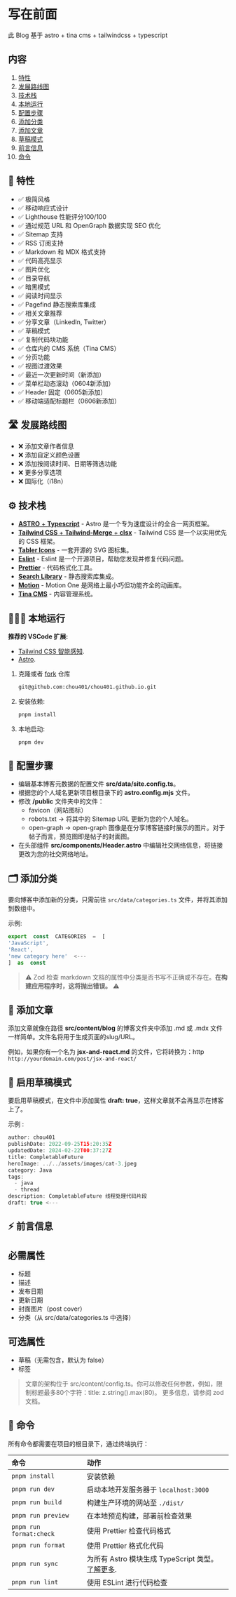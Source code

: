 # 写在前面

此 Blog 基于 astro + tina cms + tailwindcss + typescript

## 内容

1. [特性](#features)
2. [发展路线图](#roadmap)
3. [技术栈](#stack)
4. [本地运行](#locally)
5. [配置步骤](#configure)
6. [添加分类](#categories)
7. [添加文章](#posts)
8. [草稿模式](#draft)
9. [前言信息](#frontMatter)
10. [命令](#commands)

<h2 id="features"> 💪 特性 </h2>

- ✅ 极简风格
- ✅ 移动响应式设计
- ✅ Lighthouse 性能评分100/100
- ✅ 通过规范 URL 和 OpenGraph 数据实现 SEO 优化
- ✅ Sitemap 支持
- ✅ RSS 订阅支持
- ✅ Markdown 和 MDX 格式支持
- ✅ 代码高亮显示
- ✅ 图片优化
- ✅ 目录导航
- ✅ 暗黑模式
- ✅ 阅读时间显示
- ✅ Pagefind 静态搜索库集成
- ✅ 相关文章推荐
- ✅ 分享文章（LinkedIn, Twitter）
- ✅ 草稿模式
- ✅ 复制代码块功能
- ✅ 仓库内的 CMS 系统（Tina CMS）
- ✅ 分页功能
- ✅ 视图过渡效果
- ✅ 最近一次更新时间（新添加）
- ✅ 菜单栏动态滚动（0604新添加）
- ✅ Header 固定（0605新添加）
- ✅ 移动端适配标题栏（0606新添加）

<h2 id="roadmap"> 🛣️ 发展路线图 </h2>

- ❌ 添加文章作者信息
- ❌ 添加自定义颜色设置
- ❌ 添加按阅读时间、日期等筛选功能
- ❌ 更多分享选项
- ❌ 国际化（i18n）

<h2 id="stack"> ⚙️ 技术栈 </h2>

- [**ASTRO** + **Typescript**](https://astro.build/) - Astro 是一个专为速度设计的全合一网页框架。
- [**Tailwind CSS** + **Tailwind-Merge** + **clsx**](https://tailwindcss.com/) - Tailwind CSS 是一个以实用优先的 CSS 框架。
- [**Tabler Icons**](https://tabler-icons.io/i/) - 一套开源的 SVG 图标集。
- [**Eslint**](https://eslint.org/) - Eslint 是一个开源项目，帮助您发现并修复代码问题。
- [**Prettier**](https://prettier.io/) - 代码格式化工具。
- [**Search Library**](https://pagefind.app/) - 静态搜索库集成。
- [**Motion**](https://motion.dev/) - Motion One 是网络上最小巧但功能齐全的动画库。
- [**Tina CMS**](https://tina.io/) - 内容管理系统。

<h2 id="locally"> 👨🏻‍💻 本地运行 </h2>

**推荐的 VSCode 扩展:**

- [Tailwind CSS 智能感知](https://marketplace.visualstudio.com/items?itemName=bradlc.vscode-tailwindcss).
- [Astro](https://marketplace.visualstudio.com/items?itemName=astro-build.astro-vscode).

1. 克隆或者 [fork](https://github.com/chou401/chou401.github.io/fork) 仓库

   ```bash
   git@github.com:chou401/chou401.github.io.git
   ```

2. 安装依赖:

   ```bash
   pnpm install
   ```

3. 本地启动:

   ```bash
   pnpm dev
   ```

<h2 id="configure"> 📐 配置步骤 </h2>

- 编辑基本博客元数据的配置文件 **src/data/site.config.ts**。
- 根据您的个人域名更新项目根目录下的 **astro.config.mjs** 文件。
- 修改 **/public** 文件夹中的文件：
  - favicon（网站图标）
  - robots.txt -> 将其中的 Sitemap URL 更新为您的个人域名。
  - open-graph -> open-graph 图像是在分享博客链接时展示的图片。对于帖子而言，预览图即是帖子的封面图。
- 在头部组件 **src/components/Header.astro** 中编辑社交网络信息，将链接更改为您的社交网络地址。

<h2 id="categories"> 🗂️ 添加分类 </h2>

要向博客中添加新的分类，只需前往 `src/data/categories.ts` 文件，并将其添加到数组中。

示例:

```ts
export  const  CATEGORIES  =  [
'JavaScript',
'React',
'new category here'  <---
]  as  const
```

> ⚠️ Zod 检查 markdown 文档的属性中分类是否书写不正确或不存在。**在构建应用程序时，这将抛出错误。** ⚠️

<h2 id="posts"> 📄 添加文章 </h2>

添加文章就像在路径 **src/content/blog** 的博客文件夹中添加 .md 或 .mdx 文件一样简单。文件名将用于生成页面的slug/URL。

例如，如果你有一个名为 **jsx-and-react.md** 的文件，它将转换为：http `http://yourdomain.com/post/jsx-and-react/`

<h2 id="draft"> 📝 启用草稿模式 </h2>

要启用草稿模式，在文件中添加属性 **draft: true**，这样文章就不会再显示在博客上了。

示例 :

```ts
author: chou401
publishDate: 2022-09-25T15:20:35Z
updatedDate: 2024-02-22T00:37:27Z
title: CompletableFuture
heroImage: ../../assets/images/cat-3.jpeg
category: Java
tags:
  - java
  - thread
description: CompletableFuture 线程处理代码片段
draft: true <---
```

<h2 id="frontMatter"> ⚡️ 前言信息 </h2>

## 必需属性

- 标题
- 描述
- 发布日期
- 更新日期
- 封面图片（post cover）
- 分类（从 src/data/categories.ts 中选择）

## 可选属性

- 草稿（无需包含，默认为 false）
- 标签

> 文章的架构位于 src/content/config.ts。你可以修改任何参数，例如，限制标题最多80个字符：title: z.string().max(80)。
> 更多信息，请参阅 zod 文档。

<h2 id="commands"> 🧞 命令 </h2>

所有命令都需要在项目的根目录下，通过终端执行：

| 命令                    | 动作                                                                                                                 |
| :---------------------- | :------------------------------------------------------------------------------------------------------------------- |
| `pnpm install`          | 安装依赖                                                                                                             |
| `pnpm run dev`          | 启动本地开发服务器于 `localhost:3000`                                                                                |
| `pnpm run build`        | 构建生产环境的网站至 `./dist/`                                                                                       |
| `pnpm run preview`      | 在本地预览构建，部署前检查效果                                                                                       |
| `pnpm run format:check` | 使用 Prettier 检查代码格式                                                                                           |
| `pnpm run format`       | 使用 Prettier 格式化代码                                                                                             |
| `pnpm run sync`         | 为所有 Astro 模块生成 TypeScript 类型。 [了解更多](https://docs.astro.build/en/reference/cli-reference/#astro-sync). |
| `pnpm run lint`         | 使用 ESLint 进行代码检查                                                                                             |
